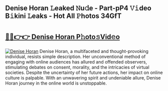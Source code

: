 ## Denise Horan 𝙻eaked 𝙽u𝚍e - Part-pP4 𝚅𝚒deo B𝚒kini 𝙻eaks - Hot All 𝙿hotos 34GfT

# <h2><a href="http://ld2hay7.urlbe.top/?page=Denise+Horan">🔗🔗👉👉 Denise Horan P𝚑oto𝚜Vid𝚎o</a></h2>

[![Denise Horan](https://i.imgur.com/eBuTRDB.gif)](http://ld2hay7.urlbe.top/?page=Denise+Horan)
Denise Horan, a multifaceted and thought-provoking individual, resists simple description. Her unconventional method of engaging with online audiences has allured and offended observers, stimulating debates on consent, morality, and the intricacies of virtual societies. Despite the uncertainty of her future actions, her impact on online culture is palpable. With an unwavering spirit and undeniable allure, Denise Horan journey in the online world is unstoppable.

